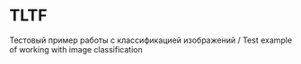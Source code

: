# TLTF
Тестовый пример работы с классификацией изображений / Test example of working with image classification
